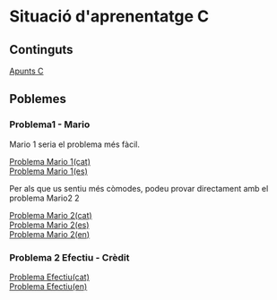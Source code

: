 # Situació d'aprenentatge C
## Continguts
[Apunts C](https://vicentcardona.github.io/ProgitractII/C/Apunts%20C.html)
## Poblemes

### Problema1 - Mario
Mario 1 seria el problema més fàcil.  

[Problema Mario 1(cat)](https://vicentcardona.github.io/ProgitractII/C/Mario1-2023cat.html)  
[Problema Mario 1(es)](https://vicentcardona.github.io/ProgitractII/C/Mario1-2023es.html)  

Per als que us sentiu més còmodes, podeu provar directament amb el problema Mario2 2  

[Problema Mario 2(cat)](https://vicentcardona.github.io/ProgitractII/C/Mario2-2023cat.html)   
[Problema Mario 2(es)](https://vicentcardona.github.io/ProgitractII/C/Mario2-2023es.html)   
[Problema Mario 2(en)](https://vicentcardona.github.io/ProgitractII/C/Mario2-2023en.html)   

### Problema 2 Efectiu - Crèdit

[Problema Efectiu(cat)](https://vicentcardona.github.io/ProgitractII/C/Efectiu-2023cat.html)  
[Problema Efectiu(en)](https://vicentcardona.github.io/ProgitractII/C/Cash%-2023en.html)
